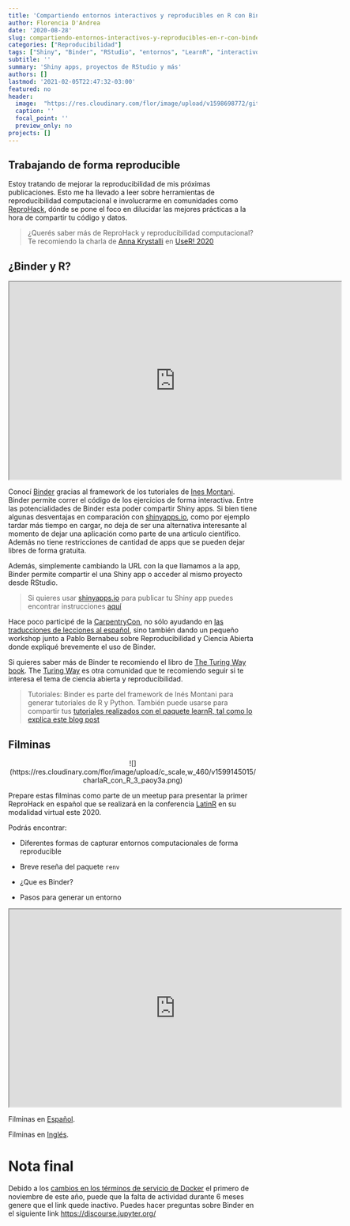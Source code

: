 ```yaml
---
title: 'Compartiendo entornos interactivos y reproducibles en R con Binder'
author: Florencia D'Andrea
date: '2020-08-28'
slug: compartiendo-entornos-interactivos-y-reproducibles-en-r-con-binder.es-es
categories: ["Reproducibilidad"]
tags: ["Shiny", "Binder", "RStudio", "entornos", "LearnR", "interactivos", "LatinR", "ReproHack"]
subtitle: ''
summary: 'Shiny apps, proyectos de RStudio y más'
authors: []
lastmod: '2021-02-05T22:47:32-03:00'
featured: no
header:
  image:  "https://res.cloudinary.com/flor/image/upload/v1598698772/github_squares_c9trzb.png"
  caption: ''
  focal_point: ''
  preview_only: no
projects: []
---
```


## Trabajando de forma reproducible

Estoy tratando de mejorar la reproducibilidad de mis próximas publicaciones. Esto me ha llevado a leer sobre herramientas de reproducibilidad computacional e involucrarme en comunidades como [ReproHack](https://twitter.com/ReproHack), dónde se pone el foco en dilucidar las mejores prácticas a la hora de compartir tu código y datos.

> ¿Querés saber más de ReproHack y reproducibilidad computacional? Te recomiendo la charla de [Anna Krystalli](https://twitter.com/annakrystalli) en [UseR! 2020](https://www.youtube.com/watch?v=KHMW8fV2NXo)

## ¿Binder y R?


<iframe src="https://flor14.github.io/r_de_reproducibilidad/r_de_reproducibilidad.html#17" width="672" height="400px"></iframe>

Conocí [Binder](https://mybinder.readthedocs.io/en/latest/faq.html) gracias al framework de los tutoriales de [Ines Montani](https://github.com/ines/course-starter-r). Binder permite correr el código de los ejercicios de forma interactiva. Entre las potencialidades de Binder esta poder compartir Shiny apps. Si bien tiene algunas desventajas en comparación con [shinyapps.io](shinyapps.io), como por ejemplo tardar más tiempo en cargar, no deja de ser una alternativa interesante al momento de dejar una aplicación como parte de una articulo científico. Además no tiene restricciones de cantidad de apps que se pueden dejar libres de forma gratuita.

Además, simplemente cambiando la URL con la que llamamos a la app, Binder permite compartir el una Shiny app o acceder al mismo proyecto desde RStudio.

> Si quieres usar [shinyapps.io](shinyapps.io) para publicar tu Shiny app puedes encontrar instrucciones [aquí](https://shiny.rstudio.com/articles/shinyapps.html#:~:text=Shinyapps.io%20is%20a%20platform,such%20as%20the%20RStudio%20IDE)

Hace poco participé de la [CarpentryCon](https://carpentrycon.org/), no sólo ayudando en [las traducciones de lecciones al español](https://carpentries.org/blog/2020/08/Hablamos/), sino también dando un pequeño workshop junto a Pablo Bernabeu sobre Reproducibilidad y Ciencia Abierta donde expliqué brevemente el uso de Binder.

Si quieres saber más de Binder te recomiendo el libro de [The Turing Way book](https://the-turing-way.netlify.app/welcome). The [Turing Way](https://twitter.com/turingway) es otra comunidad que te recomiendo seguir si te interesa el tema de ciencia abierta y reproducibilidad.

> Tutoriales: Binder es parte del framework de Inés Montani para generar tutoriales de R y Python. También puede usarse para compartir tus [tutoriales realizados con el paquete learnR, tal como lo explica este blog post](https://syoh.org/learnr-tutorial/) 


## Filminas

<center>
![](https://res.cloudinary.com/flor/image/upload/c_scale,w_460/v1599145015/charlaR_con_R_3_paoy3a.png)
</center>

Prepare estas filminas como parte de un meetup para presentar la primer ReproHack en español que se realizará en la conferencia [LatinR](https://latin-r.com/) en su modalidad virtual este 2020.

Podrás encontrar:

* Diferentes formas de capturar entornos computacionales de forma reproducible

* Breve reseña del paquete `renv`

* ¿Que es Binder?

* Pasos para generar un entorno

<iframe src="https://flor14.github.io/r_de_reproducibilidad/r_de_reproducibilidad.html#22" width="672" height="400px"></iframe>


Filminas en [Español](https://flor14.github.io/r_de_reproducibilidad/r_de_reproducibilidad.html#1).

Filminas en [Inglés](https://flor14.github.io/reproducibility_slides_en/binder_reproducible_environments.html#1).



# Nota final

Debido a los [cambios en los términos de servicio de Docker](https://www.docker.com/blog/scaling-docker-to-serve-millions-more-developers-network-egress/) el primero de noviembre de este año, puede que la falta de actividad durante 6 meses genere que el link quede inactivo.
Puedes hacer preguntas sobre Binder en el siguiente link https://discourse.jupyter.org/


